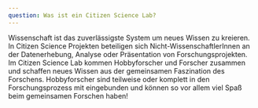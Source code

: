```yaml
---
question: Was ist ein Citizen Science Lab?
---
```


Wissenschaft ist das zuverlässigste System um neues Wissen zu kreieren. In Citizen Science Projekten beteiligen sich Nicht-WissenschaftlerInnen an der Datenerhebung, Analyse oder Präsentation von Forschungsprojekten. Im Citizen Science Lab kommen Hobbyforscher und Forscher zusammen und schaffen neues Wissen aus der gemeinsamen Faszination des Forschens. Hobbyforscher sind teilweise oder komplett in den Forschungsprozess mit eingebunden und können so vor allem viel Spaß beim gemeinsamen Forschen haben!